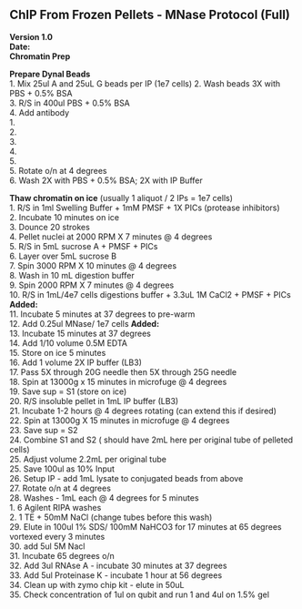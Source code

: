ChIP From Frozen Pellets - MNase Protocol (Full)
--------
**Version 1.0**  
**Date:**  
**Chromatin Prep**  

**Prepare Dynal Beads**  
    1. Mix 25ul A and 25uL G beads per IP (1e7 cells)
    2. Wash beads 3X with PBS + 0.5% BSA  
    3. R/S in 400ul PBS + 0.5% BSA  
    4. Add antibody  
        1.  
        2.   
        3.   
        4.  
        5.       
    5. Rotate o/n at 4 degrees  
    6. Wash 2X with PBS + 0.5% BSA; 2X with IP Buffer  
   
**Thaw chromatin on ice** (usually 1 aliquot / 2 IPs = 1e7 cells)  
    1. R/S in 1ml Swelling Buffer + 1mM PMSF + 1X PICs (protease inhibitors)  
    2. Incubate 10 minutes on ice  
    3. Dounce 20 strokes  
    4. Pellet nuclei at 2000 RPM X 7 minutes @ 4 degrees   
    5. R/S in 5mL sucrose A + PMSF + PICs  
    6. Layer over 5mL sucrose B  
    7. Spin 3000 RPM X 10 minutes @ 4 degrees  
    8. Wash in 10 mL digestion buffer  
    9. Spin 2000 RPM X 7 minutes @ 4 degrees  
    10. R/S in 1mL/4e7 cells digestions buffer + 3.3uL 1M CaCl2 + PMSF + PICs  
        **Added:**  
    11. Incubate 5 minutes at 37 degrees to pre-warm  
    12. Add 0.25ul MNase/ 1e7 cells **Added:**    
    13. Incubate 15 minutes at 37 degrees  
    14. Add 1/10 volume 0.5M EDTA   
    15. Store on ice 5 minutes  
    16. Add 1 volume 2X IP buffer (LB3)   
    17. Pass 5X through 20G needle then 5X through 25G needle    
    18. Spin at 13000g x 15 minutes in microfuge @ 4 degrees  
    19. Save sup = S1 (store on ice)  
    20. R/S insoluble pellet in 1mL IP buffer (LB3)  
    21. Incubate 1-2 hours @ 4 degrees rotating (can extend this if desired)  
    22. Spin at 13000g X 15 minutes in microfuge @ 4 degrees    
    23. Save sup = S2  
    24. Combine S1 and S2 ( should have 2mL here per original tube of pelleted cells)  
    25. Adjust volume 2.2mL per original tube  
    25. Save 100ul as 10% Input   
    26. Setup IP - add 1mL lysate to conjugated beads from above    
    27. Rotate o/n at 4 degrees  
    28. Washes - 1mL each @ 4 degrees for 5 minutes  
        1. 6 Agilent RIPA washes  
        2. 1 TE + 50mM NaCl (change tubes before this wash)  
    29. Elute in 100ul 1% SDS/ 100mM NaHCO3 for 17 minutes at 65 degrees vortexed every 3 minutes    
    30. add 5ul 5M Nacl  
    31. Incubate 65 degrees o/n  
    32. Add 3ul RNAse A - incubate 30 minutes at 37 degrees  
    33. Add 5ul Proteinase K - incubate 1 hour at 56 degrees  
    34. Clean up with zymo chip kit - elute in 50uL   
    35. Check concentration of 1ul on qubit and run 1 and 4ul on 1.5% gel 
